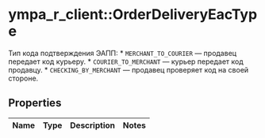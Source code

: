 # ympa_r_client::OrderDeliveryEacType

Тип кода подтверждения ЭАПП:  * `MERCHANT_TO_COURIER` — продавец передает код курьеру.  * `COURIER_TO_MERCHANT` — курьер передает код продавцу.  * `CHECKING_BY_MERCHANT` — продавец проверяет код на своей стороне. 

## Properties
Name | Type | Description | Notes
------------ | ------------- | ------------- | -------------


